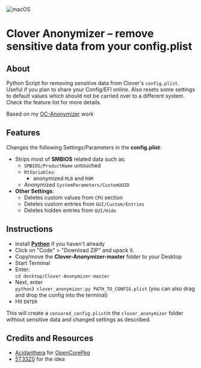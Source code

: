 ![macOS](https://img.shields.io/badge/Supported_Clover_build:-≥_r5123-white.svg)

# Clover Anonymizer – remove sensitive data from your config.plist

## About
Python Script for removing sensitive data from Clover's `config.plist`. Useful if you plan to share your Config/EFI online. Also resets some settings to default values which should not be carried over to a different system. Check the feature list for more details.

Based on my [OC-Anonymizer](https://github.com/dreamwhite/OC-Anonymizer) work

## Features

Changes the following Settings/Parameters in the **config.plist**:

- Strips most of **SMBIOS** related data such as:
	- `SMBIOS/ProductName` untouched
	- `RtVariables`:
		- anonymized `MLB` and `ROM`
	- Anonymized `SystemParameters/CustomUUID`
- **Other Settings**:
	- Deletes custom values from `CPU` section
	- Deletes custom entries from `GUI/Custom/Entries`
	- Deletes hidden entries from `GUI/Hide`

## Instructions
- Install [**Python**](https://www.python.org/) if you haven't already
- Click on "Code" > "Download ZIP" and upack it.
- Copy/move the **Clover-Anonymizer-master** folder to your Desktop
- Start Terminal
- Enter:</br>
`cd desktop/Clover-Anonymizer-master`
- Next, enter </br>`python3 clover_anonymizer.py PATH_TO_CONFIG.plist` (you can also drag and drop the config into the terminal)
- Hit `ENTER`

This will create a `censored_config.plist`in the `clover_anonymizer` folder without sensitive data and changed settings as described. 

## Credits and Resources

- [Acidanthera](https://github.com/acidanthera) for [OpenCorePkg](https://github.com/acidanthera)
- [5T33Z0](https://github.com/5T33Z0) for the idea
